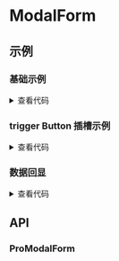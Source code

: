 <script setup>
import demo from './demo.vue'
import buttonSlot from './button-slot.demo.vue'
import dataDisplay from './data-display.demo.vue'
</script>

# ModalForm

## 示例

### 基础示例

<ClientOnly>
    <demo />
</ClientOnly>

<details>
<summary>查看代码</summary>

<<< @/procomponent/modal-form/demo.vue
</details>

### trigger Button 插槽示例

<ClientOnly>
    <button-slot />
</ClientOnly>

<details>
<summary>查看代码</summary>

<<< @/procomponent/modal-form/button-slot.demo.vue
</details>


### 数据回显

<ClientOnly>
    <data-display />
</ClientOnly>

<details>
<summary>查看代码</summary>

<<< @/procomponent/modal-form/data-display.demo.vue
</details>

## API

### ProModalForm